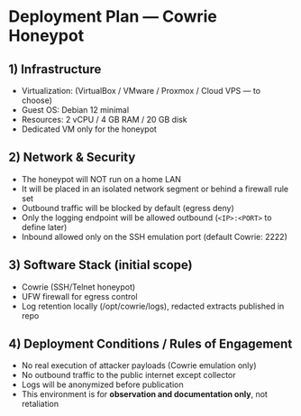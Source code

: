 # Deployment Plan — Cowrie Honeypot

## 1) Infrastructure
- Virtualization: (VirtualBox / VMware / Proxmox / Cloud VPS — to choose)
- Guest OS: Debian 12 minimal
- Resources: 2 vCPU / 4 GB RAM / 20 GB disk
- Dedicated VM only for the honeypot

## 2) Network & Security
- The honeypot will NOT run on a home LAN
- It will be placed in an isolated network segment or behind a firewall rule set
- Outbound traffic will be blocked by default (egress deny)
- Only the logging endpoint will be allowed outbound (`<IP>:<PORT>` to define later)
- Inbound allowed only on the SSH emulation port (default Cowrie: 2222)

## 3) Software Stack (initial scope)
- Cowrie (SSH/Telnet honeypot)
- UFW firewall for egress control
- Log retention locally (/opt/cowrie/logs), redacted extracts published in repo

## 4) Deployment Conditions / Rules of Engagement
- No real execution of attacker payloads (Cowrie emulation only)
- No outbound traffic to the public internet except collector
- Logs will be anonymized before publication
- This environment is for **observation and documentation only**, not retaliation
